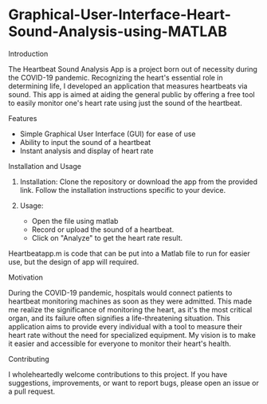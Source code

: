 # Graphical-User-Interface-Heart-Sound-Analysis-using-MATLAB

Introduction

The Heartbeat Sound Analysis App is a project born out of necessity during the COVID-19 pandemic. Recognizing the heart's essential role in determining life, I developed an application that measures heartbeats via sound. This app is aimed at aiding the general public by offering a free tool to easily monitor one's heart rate using just the sound of the heartbeat.

Features

- Simple Graphical User Interface (GUI) for ease of use
- Ability to input the sound of a heartbeat
- Instant analysis and display of heart rate

 Installation and Usage

1. Installation: Clone the repository or download the app from the provided link. Follow the installation instructions specific to your device.

2. Usage:
    - Open the file using matlab
    - Record or upload the sound of a heartbeat.
    - Click on "Analyze" to get the heart rate result.
  
 Heartbeatapp.m is code that can be put into a Matlab file to run for easier use, but the design of app will required. 
  
 Motivation

During the COVID-19 pandemic, hospitals would connect patients to heartbeat monitoring machines as soon as they were admitted. This made me realize the significance of monitoring the heart, as it's the most critical organ, and its failure often signifies a life-threatening situation. This application aims to provide every individual with a tool to measure their heart rate without the need for specialized equipment. My vision is to make it easier and accessible for everyone to monitor their heart's health.

 Contributing

I wholeheartedly welcome contributions to this project. If you have suggestions, improvements, or want to report bugs, please open an issue or a pull request.




